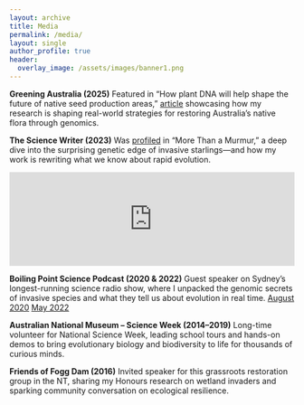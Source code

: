 ```yaml
---
layout: archive
title: Media
permalink: /media/
layout: single
author_profile: true
header:
  overlay_image: /assets/images/banner1.png
---
```


<style>
  hr { 
    display: block;
    margin-before: 0.5em;
    margin-after: 0.5em;
    margin-start: auto;
    margin-end: auto;
    overflow: hidden;
    border-style: inset;
    border-width: 1px;
}
  </style>

**Greening Australia (2025)**
Featured in “How plant DNA will help shape the future of native seed production areas,” [article](https://www.greeningaustralia.org.au/how-plant-dna-will-help-shape-the-future-of-native-seed-production-areas/) showcasing how my research is shaping real-world strategies for restoring Australia’s native flora through genomics.

**The Science Writer (2023)**
Was [profiled](https://www.thesciencewriter.org/enigma-stories/more-than-a-murmur-invasive-starlings-alaska) in “More Than a Murmur,” a deep dive into the surprising genetic edge of invasive starlings—and how my work is rewriting what we know about rapid evolution.

<iframe width="100%" height="166" scrolling="no" frameborder="no" 
    allow="autoplay" 
    src="https://w.soundcloud.com/player/?url=https%3A//soundcloud.com/sciwritermag/more-than-a-murmur-invasive-starlings-alaska&color=%23ff5500&inverse=false&auto_play=false&show_user=true">
</iframe>

**Boiling Point Science Podcast (2020 & 2022)**
Guest speaker on Sydney’s longest-running science radio show, where I unpacked the genomic secrets of invasive species and what they tell us about evolution in real time.
[August 2020](https://wp.eastsidefm.org/podcast/invasive-species-special/)
[May 2022](https://wp.eastsidefm.org/podcast/understanding-invasive-species/)

**Australian National Museum – Science Week (2014–2019)**
Long-time volunteer for National Science Week, leading school tours and hands-on demos to bring evolutionary biology and biodiversity to life for thousands of curious minds.

**Friends of Fogg Dam (2016)**
Invited speaker for this grassroots restoration group in the NT, sharing my Honours research on wetland invaders and sparking community conversation on ecological resilience.

